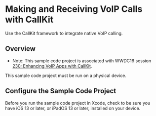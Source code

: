 # Making and Receiving VoIP Calls with CallKit

Use the CallKit framework to integrate native VoIP calling.

## Overview

- Note: This sample code project is associated with WWDC16 session [230: Enhancing VoIP Apps with CallKit](https://developer.apple.com/videos/play/wwdc2016/230/).

This sample code project must be run on a physical device.

## Configure the Sample Code Project

Before you run the sample code project in Xcode, check to be sure you have iOS 13 or later, or iPadOS 13 or later, installed on your device.
